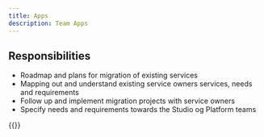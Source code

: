 ```yaml
---
title: Apps
description: Team Apps
---
```


## Responsibilities
* Roadmap and plans for migration of existing services
* Mapping out and understand existing service owners services, needs and requirements
* Follow up and implement migration projects with service owners
* Specify needs and requirements towards the Studio og Platform teams

{{<children>}}
